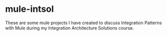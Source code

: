 # mule-intsol

These are some mule projects I have created to discuss Integration Patterns with Mule during my Integration Architecture Solutions course.
